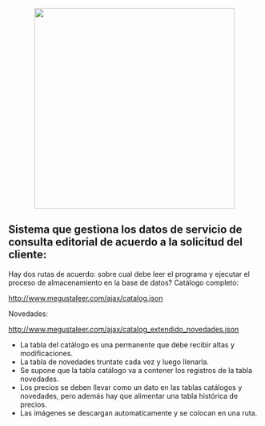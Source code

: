 <p align="center"><img src="https://res.cloudinary.com/dtfbvvkyp/image/upload/v1566331377/laravel-logolockup-cmyk-red.svg" width="400"></p>

<p align="center">

</p>

## Sistema que gestiona los datos de servicio de consulta editorial  de acuerdo a la solicitud del cliente:

Hay dos rutas de acuerdo: sobre cual debe leer el programa y ejecutar el proceso de almacenamiento en la base de datos?
Catálogo completo:

http://www.megustaleer.com/ajax/catalog.json

Novedades:

http://www.megustaleer.com/ajax/catalog_extendido_novedades.json

- La tabla del catálogo es una permanente que debe recibir altas y modificaciones.
- La tabla de novedades truntate cada vez y luego llenarla.
- Se supone que la tabla catálogo va a contener los registros de la tabla novedades.
- Los precios se deben llevar como un dato en las tablas catálogos y novedades, pero además hay que alimentar una tabla histórica de precios.
- Las imágenes se descargan automaticamente y se colocan en una ruta.

